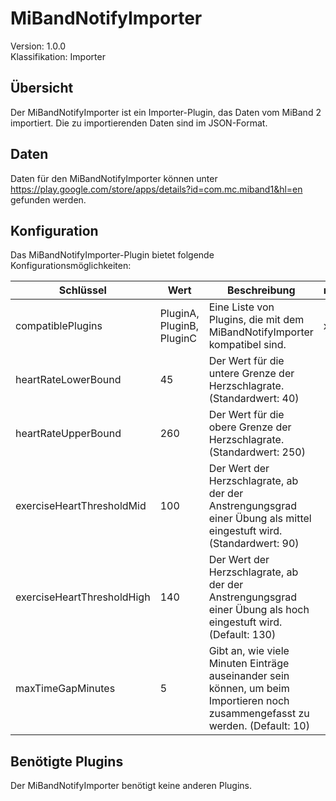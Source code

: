 # MiBandNotifyImporter
Version: 1.0.0  
Klassifikation: Importer

Übersicht
-----
Der MiBandNotifyImporter ist ein Importer-Plugin, das Daten vom MiBand 2 importiert. Die zu importierenden Daten sind im JSON-Format.

Daten
-----
Daten für den MiBandNotifyImporter können unter https://play.google.com/store/apps/details?id=com.mc.miband1&hl=en gefunden werden.

Konfiguration
-----
Das MiBandNotifyImporter-Plugin bietet folgende Konfigurationsmöglichkeiten:

| Schlüssel  | Wert | Beschreibung | notwendig |
| ------------- | ------------- |  ------------- | ------------- |
| compatiblePlugins | PluginA, PluginB, PluginC | Eine Liste von Plugins, die mit dem MiBandNotifyImporter kompatibel sind. | x
| heartRateLowerBound | 45 | Der Wert für die untere Grenze der Herzschlagrate. (Standardwert: 40) | 
| heartRateUpperBound | 260 | Der Wert für die obere Grenze der Herzschlagrate. (Standardwert: 250) | 
| exerciseHeartThresholdMid | 100 | Der Wert der Herzschlagrate, ab der der Anstrengungsgrad einer Übung als mittel eingestuft wird.(Standardwert: 90) | 
| exerciseHeartThresholdHigh | 140 | Der Wert der Herzschlagrate, ab der der Anstrengungsgrad einer Übung als hoch eingestuft wird. (Default: 130) | 
| maxTimeGapMinutes | 5 | Gibt an, wie viele Minuten Einträge auseinander sein können, um beim Importieren noch zusammengefasst zu werden. (Default: 10) | 

Benötigte Plugins
-----
Der MiBandNotifyImporter benötigt keine anderen Plugins.